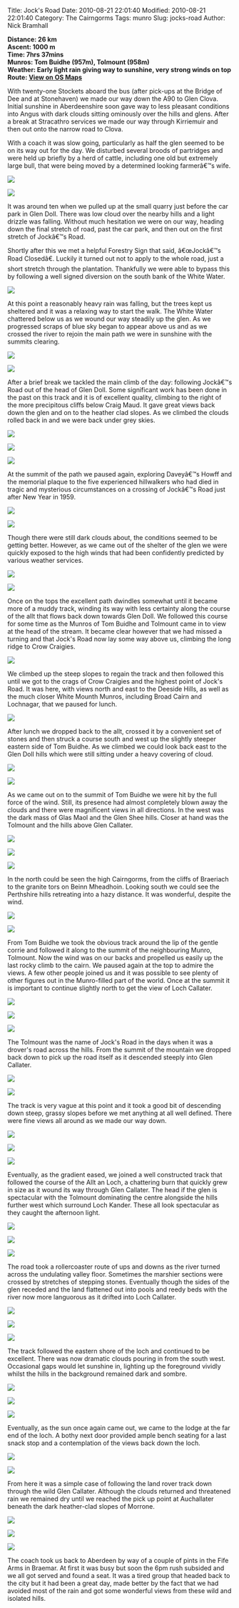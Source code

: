 Title: Jock's Road
Date: 2010-08-21 22:01:40
Modified: 2010-08-21 22:01:40
Category: The Cairngorms
Tags: munro
Slug: jocks-road
Author: Nick Bramhall

**Distance: 26 km  
Ascent: 1000 m  
Time: 7hrs 37mins  
Munros: Tom Buidhe (957m), Tolmount (958m)  
Weather: Early light rain giving way to sunshine, very strong winds on top  
Route: [View on OS Maps](https://www.invertedworld.co.uk/hillwalking/trip/338)**



With twenty-one Stockets aboard the bus (after pick-ups at the Bridge of Dee and at Stonehaven) we made our way down the A90 to Glen Clova. Initial sunshine in Aberdeenshire soon gave way to less pleasant conditions into Angus with dark clouds sitting ominously over the hills and glens. After a break at Stracathro services we made our way through Kirriemuir and then out onto the narrow road to Clova. 

<!--more-->

With a coach it was slow going, particularly as half the glen seemed to be on its way out for the day. We disturbed several broods of partridges and were held up briefly by a herd of cattle, including one old but extremely large bull, that were being moved by a determined looking farmerâ€™s wife.



[![](http://farm5.static.flickr.com/4122/4915314579_b22b1a7112_b.jpg)](http://www.flickr.com/photos/53725815@N00/4915314579)



[![](http://farm5.static.flickr.com/4096/4915316771_ffc560a6f0_b.jpg)](http://www.flickr.com/photos/53725815@N00/4915316771)



It was around ten when we pulled up at the small quarry just before the car park in Glen Doll. There was low cloud over the nearby hills and a light drizzle was falling. Without much hesitation we were on our way, heading down the final stretch of road, past the car park, and then out on the first stretch of Jockâ€™s Road. 



Shortly after this we met a helpful Forestry Sign that said, â€œJockâ€™s Road Closedâ€. Luckily it turned out not to apply to the whole road, just a short stretch through the plantation. Thankfully we were able to bypass this by following a well signed diversion on the south bank of the White Water.



[![](http://farm5.static.flickr.com/4138/4916301545_f71171ecf5_b.jpg)](http://www.flickr.com/photos/53725815@N00/4916301545)



At this point a reasonably heavy rain was falling, but the trees kept us sheltered and it was a relaxing way to start the walk. The White Water chattered below us as we wound our way steadily up the glen. As we progressed scraps of blue sky began to appear above us and as we crossed the river to rejoin the main path we were in sunshine with the summits clearing.



[![](http://farm5.static.flickr.com/4099/4916915596_f6dbe47ae6_b.jpg)](http://www.flickr.com/photos/53725815@N00/4916915596)



[![](http://farm5.static.flickr.com/4077/4916319383_265d5fee74_b.jpg)](http://www.flickr.com/photos/53725815@N00/4916319383)



After a brief break we tackled the main climb of the day: following Jockâ€™s Road out of the head of Glen Doll. Some significant work has been done in the past on this track and it is of excellent quality, climbing to the right of the more precipitous cliffs below Craig Maud. It gave great views back down the glen and on to the heather clad slopes. As we climbed the clouds rolled back in and we were back under grey skies.



[![](http://static.flickr.com/4080/4916335507_1e753350e1_b.jpg)](http://www.flickr.com/photos/53725815@N00/4916335507)



[![](http://farm5.static.flickr.com/4096/4916968458_0ff7e2f366_b.jpg)](http://www.flickr.com/photos/53725815@N00/4916968458)



[![](http://static.flickr.com/4134/4916954444_e5a1acf7c8_b.jpg)](http://www.flickr.com/photos/53725815@N00/4916954444)



At the summit of the path we paused again, exploring Daveyâ€™s Howff and the memorial plaque to the five experienced hillwalkers who had died in tragic and mysterious circumstances on a crossing of Jockâ€™s Road just after New Year in 1959.



[![](http://farm5.static.flickr.com/4077/4916382089_78e879c1a9_b.jpg)](http://www.flickr.com/photos/53725815@N00/4916382089)



[![](http://farm5.static.flickr.com/4140/4916388147_8249b8a1d7_b.jpg)](http://www.flickr.com/photos/53725815@N00/4916388147)



Though there were still dark clouds about, the conditions seemed to be getting better. However, as we came out of the shelter of the glen we were quickly exposed to the high winds that had been confidently predicted by various weather services.



[![](http://farm5.static.flickr.com/4082/4916428985_bf710486f0_b.jpg)](http://www.flickr.com/photos/53725815@N00/4916428985)



[![](http://farm5.static.flickr.com/4135/4916452271_76b35b0e20_b.jpg)](http://www.flickr.com/photos/53725815@N00/4916452271)



Once on the tops the excellent path dwindles somewhat until it became more of a muddy track, winding its way with less certainty along the course of the allt that flows back down towards Glen Doll. We followed this course for some time as the Munros of Tom Buidhe and Tolmount came in to view at the head of the stream. It became clear however that we had missed a turning and that Jock's Road now lay some way above us, climbing the long ridge to Crow Craigies.



[![](http://farm5.static.flickr.com/4136/4916439995_1c191f85f6_b.jpg)](http://www.flickr.com/photos/53725815@N00/4916439995)



We climbed up the steep slopes to regain the track and then followed this until we got to the crags of Crow Craigies and the highest point of Jock's Road. It was here, with views north and east to the Deeside Hills, as well as the much closer White Mounth Munros, including Broad Cairn and Lochnagar, that we paused for lunch.



[![](http://farm5.static.flickr.com/4093/4916444061_477062a5da_b.jpg)](http://www.flickr.com/photos/53725815@N00/4916444061)



After lunch we dropped back to the allt, crossed it by a convenient set of stones and then struck a course south and west up the slightly steeper eastern side of Tom Buidhe. As we climbed we could look back east to the Glen Doll hills which were still sitting under a heavy covering of cloud.



[![](http://farm5.static.flickr.com/4121/4917077876_58b841b298_b.jpg)](http://www.flickr.com/photos/53725815@N00/4917077876)



[![](http://farm5.static.flickr.com/4135/4916452271_76b35b0e20_b.jpg)](http://www.flickr.com/photos/53725815@N00/4916452271)



As we came out on to the summit of Tom Buidhe we were hit by the full force of the wind. Still, its presence had almost completely blown away the clouds and there were magnificent views in all directions. In the west was the dark mass of Glas Maol and the Glen Shee hills. Closer at hand was the Tolmount and the hills above Glen Callater.



[![](http://farm5.static.flickr.com/4138/4917085856_5c541641b1_b.jpg)](http://www.flickr.com/photos/53725815@N00/4917085856)



[![](http://farm5.static.flickr.com/4079/4916491589_a2ae580e22_b.jpg)](http://www.flickr.com/photos/53725815@N00/4916491589)



[![](http://farm5.static.flickr.com/4099/4917101442_3f6939b217_b.jpg)](http://www.flickr.com/photos/53725815@N00/4917101442)



In the north could be seen the high Cairngorms, from the cliffs of Braeriach to the granite tors on Beinn Mheadhoin. Looking south we could see the Perthshire hills retreating into a hazy distance. It was wonderful, despite the wind.



[![](http://farm5.static.flickr.com/4101/4917117578_4c29db4470_b.jpg)](http://www.flickr.com/photos/53725815@N00/4917117578)



[![](http://farm5.static.flickr.com/4094/4917120536_5312fe3b70_b.jpg)](http://www.flickr.com/photos/53725815@N00/4917120536)



From Tom Buidhe we took the obvious track around the lip of the gentle corrie and followed it along to the summit of the neighbouring Munro, Tolmount. Now the wind was on our backs and propelled us easily up the last rocky climb to the cairn. We paused again at the top to admire the views. A few other people joined us and it was possible to see plenty of other figures out in the Munro-filled part of the world. Once at the summit it is important to continue slightly north to get the view of Loch Callater.



[![](http://farm5.static.flickr.com/4102/4917139338_7400b1239d_b.jpg)](http://www.flickr.com/photos/53725815@N00/4917139338)



[![](http://farm5.static.flickr.com/4121/4916568349_e3c7d3939a_b.jpg)](http://www.flickr.com/photos/53725815@N00/4916568349)



[![](http://farm5.static.flickr.com/4120/4916564495_e3a58e9d41_b.jpg)](http://www.flickr.com/photos/53725815@N00/4916564495)



The Tolmount was the name of Jock's Road in the days when it was a drover's road across the hills. From the summit of the mountain we dropped back down to pick up the road itself as it descended steeply into Glen Callater.



[![](http://farm5.static.flickr.com/4121/4916579029_b07dbbdf5e_b.jpg)](http://www.flickr.com/photos/53725815@N00/4916579029)



[![](http://farm5.static.flickr.com/4080/4916983317_c59eef5ef3_b.jpg)](http://www.flickr.com/photos/53725815@N00/4916983317)



The track is very vague at this point and it took a good bit of descending down steep, grassy slopes before we met anything at all well defined. There were fine views all around as we made our way down.



[![](http://farm5.static.flickr.com/4078/4917598520_74ef15058b_b.jpg)](http://www.flickr.com/photos/53725815@N00/4917598520)



[![](http://farm5.static.flickr.com/4134/4917003159_298090280e_b.jpg)](http://www.flickr.com/photos/53725815@N00/4917003159)



[![](http://farm5.static.flickr.com/4143/4917611538_c8586a2990_b.jpg)](http://www.flickr.com/photos/53725815@N00/4917611538)



Eventually, as the gradient eased, we joined a well constructed track that followed the course of the Allt an Loch, a chattering burn that quickly grew in size as it wound its way through Glen Callater. The head if the glen is spectacular with the Tolmount dominating the centre alongside the hills further west which surround Loch Kander. These all look spectacular as they caught the afternoon light.



[![](http://farm5.static.flickr.com/4078/4917114359_e617357253_b.jpg)](http://www.flickr.com/photos/53725815@N00/4917114359)



[![](http://farm5.static.flickr.com/4102/4917054667_30ee7848f0_b.jpg)](http://www.flickr.com/photos/53725815@N00/4917054667)



[![](http://farm5.static.flickr.com/4074/4917749572_a694bbf25d_b.jpg)](http://www.flickr.com/photos/53725815@N00/4917749572)



The road took a rollercoaster route of ups and downs as the river turned across the undulating valley floor. Sometimes the marshier sections were crossed by stretches of stepping stones. Eventually though the sides of the glen receded and the land flattened out into pools and reedy beds with the river now more languorous as it drifted into Loch Callater.



[![](http://farm5.static.flickr.com/4123/4917756964_341f67505f_b.jpg)](http://www.flickr.com/photos/53725815@N00/4917756964)



[![](http://farm5.static.flickr.com/4121/4917796554_c0f1900d3b_b.jpg)](http://www.flickr.com/photos/53725815@N00/4917796554)



[![](http://farm5.static.flickr.com/4137/4917761402_b99d2ab2c5_b.jpg)](http://www.flickr.com/photos/53725815@N00/4917761402)



The track followed the eastern shore of the loch and continued to be excellent. There was now dramatic clouds pouring in from the south west. Occasional gaps would let sunshine in, lighting up the foreground vividly whilst the hills in the background remained dark and sombre.



[![](http://farm5.static.flickr.com/4117/4917209615_caa36d50b0_b.jpg)](http://www.flickr.com/photos/53725815@N00/4917209615)



[![](http://farm5.static.flickr.com/4096/4917215831_2697dec77e_b.jpg)](http://www.flickr.com/photos/53725815@N00/4917215831)



[![](http://farm5.static.flickr.com/4114/4915293449_c3984997e8_b.jpg)](http://www.flickr.com/photos/53725815@N00/4915293449)



Eventually, as the sun once again came out, we came to the lodge at the far end of the loch. A bothy next door provided ample bench seating for a last snack stop and a contemplation of the views back down the loch.



[![](http://farm5.static.flickr.com/4140/4917246347_6b3b149dd4_b.jpg)](http://www.flickr.com/photos/53725815@N00/4917246347)



[![](http://farm5.static.flickr.com/4097/4917236873_a73e55bd68_b.jpg)](http://www.flickr.com/photos/53725815@N00/4917236873)



From here it was a simple case of following the land rover track down through the wild Glen Callater. Although the clouds returned and threatened rain we remained dry until we reached the pick up point at Auchallater beneath the dark heather-clad slopes of Morrone.



[![](http://farm5.static.flickr.com/4078/4917850348_f96fab08c0_b.jpg)](http://www.flickr.com/photos/53725815@N00/4917850348)



[![](http://farm5.static.flickr.com/4099/4917259477_515e9072c6_b.jpg)](http://www.flickr.com/photos/53725815@N00/4917259477)



[![](http://farm5.static.flickr.com/4097/4917263435_b675bb397f_b.jpg)](http://www.flickr.com/photos/53725815@N00/4917263435)



The coach took us back to Aberdeen by way of a couple of pints in the Fife Arms in Braemar. At first it was busy but soon the 6pm rush subsided and we all got served and found a seat. It was a tired group that headed back to the city but it had been a great day, made better by the fact that we had avoided most of the rain and got some wonderful views from these wild and isolated hills.
